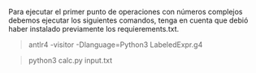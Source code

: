 Para ejecutar el primer punto de operaciones con números complejos debemos ejecutar los siguientes comandos, tenga en cuenta que debió haber instalado previamente los requierements.txt.

>antlr4 -visitor -Dlanguage=Python3 LabeledExpr.g4

>python3 calc.py input.txt
